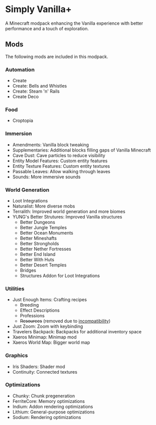 # Simply Vanilla+

A Minecraft modpack enhancing the Vanilla experience with better performance and a touch of exploration.

## Mods
The following mods are included in this modpack.

### Automation
- Create
- Create: Bells and Whistles
- Create: Steam 'n' Rails
- Create Deco

### Food
- Croptopia

### Immersion
- Amendments: Vanilla block tweaking
- Supplementaries: Additional blocks filling gaps of Vanilla Minecraft
- Cave Dust: Cave particles to reduce visibility
- Entity Model Features: Custom entity features
- Entity Texture Features: Custom entity textures
- Passable Leaves: Allow walking through leaves
- Sounds: More immersive sounds

### World Generation
- Loot Integrations
- Naturalist: More diverse mobs
- Terralith: Improved world generation and more biomes
- YUNG's Better Strutures: Improved Vanilla structures
    - Better Dungeons
    - Better Jungle Temples
    - Better Ocean Monuments
    - Better Mineshafts
    - Better Strongholds
    - Better Nether Fortresses
    - Better End Island
    - Better With Huts
    - Better Desert Temples
    - Bridges
    - Structures Addon for Loot Integrations

### Utilities
- Just Enough Items: Crafting recipes
    - Breeding
    - Effect Descriptions
    - Professions
    - ~~Resources~~ (removed due to [incompatibility](https://github.com/way2muchnoise/JustEnoughResources/issues/465))
- Just Zoom: Zoom with keybinding
- Travelers Backpack: Backpacks for additional inventory space
- Xaeros Minimap: Minimap mod
- Xaeros World Map: Bigger world map

### Graphics
- Iris Shaders: Shader mod
- Continuity: Connected textures

### Optimizations
- Chunky: Chunk pregeneration
- FerriteCore: Memory optimizations
- Indium: Addon rendering optimizations
- Lithium: General-purpose optimizations
- Sodium: Rendering optimizations
